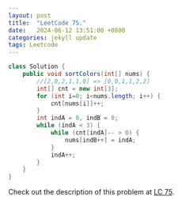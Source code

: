 ```yaml
---
layout: post
title:  "LeetCode 75."
date:   2024-06-12 13:51:00 +0800
categories: jekyll update
tags: Leetcode
---
```


```java
class Solution {
    public void sortColors(int[] nums) {
        //[2,0,2,1,1,0] => [0,0,1,1,2,2]
        int[] cnt = new int[3];
        for (int i=0; i<nums.length; i++) {
            cnt[nums[i]]++;
        }
        int indA = 0, indB = 0;
        while (indA < 3) {
            while (cnt[indA]-- > 0) {
                nums[indB++] = indA;
            }
            indA++;
        }
    }
}
```

Check out the description of this problem at [LC 75][LC-75].

[LC-75]: https://leetcode.com/problemset/?search=75&page=1
